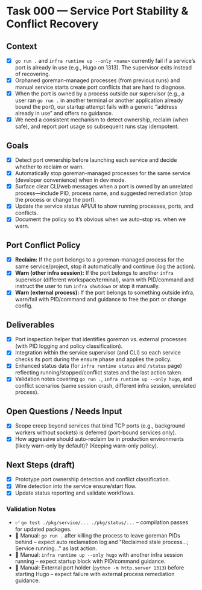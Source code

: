 # Task 000 — Service Port Stability & Conflict Recovery

## Context
- [x] `go run .` and `infra runtime up --only <name>` currently fail if a service’s port is already in use (e.g., Hugo on 1313). The supervisor exits instead of recovering.
- [x] Orphaned goreman-managed processes (from previous runs) and manual service starts create port conflicts that are hard to diagnose.
- [x] When the port is owned by a process outside our supervisor (e.g., a user ran `go run .` in another terminal or another application already bound the port), our startup attempt fails with a generic “address already in use” and offers no guidance.
- [x] We need a consistent mechanism to detect ownership, reclaim (when safe), and report port usage so subsequent runs stay idempotent.

## Goals
- [x] Detect port ownership before launching each service and decide whether to reclaim or warn.
- [x] Automatically stop goreman-managed processes for the same service (developer convenience) when in dev mode.
- [x] Surface clear CLI/web messages when a port is owned by an unrelated process—include PID, process name, and suggested remediation (stop the process or change the port).
- [x] Update the service status API/UI to show running processes, ports, and conflicts.
- [x] Document the policy so it’s obvious when we auto-stop vs. when we warn.

## Port Conflict Policy
- [x] **Reclaim:** If the port belongs to a goreman-managed process for the same service/project, stop it automatically and continue (log the action).
- [x] **Warn (other infra session):** If the port belongs to another `infra` supervisor (different workspace/terminal), warn with PID/command and instruct the user to run `infra shutdown` or stop it manually.
- [x] **Warn (external process):** If the port belongs to something outside infra, warn/fail with PID/command and guidance to free the port or change config.

## Deliverables
- [x] Port inspection helper that identifies goreman vs. external processes (with PID logging and policy classification).
- [x] Integration within the service supervisor (and CLI) so each service checks its port during the ensure phase and applies the policy.
- [x] Enhanced status data (for `infra runtime status` and `/status` page) reflecting running/stopped/conflict states and the last action taken.
- [x] Validation notes covering `go run .`, `infra runtime up --only hugo`, and conflict scenarios (same session crash, different infra session, unrelated process).

## Open Questions / Needs Input
- [x] Scope creep beyond services that bind TCP ports (e.g., background workers without sockets) is deferred (port-bound services only).
- [x] How aggressive should auto-reclaim be in production environments (likely warn-only by default)? (Keeping warn-only policy).

## Next Steps (draft)
- [x] Prototype port ownership detection and conflict classification.
- [x] Wire detection into the service ensure/start flow.
- [x] Update status reporting and validate workflows.

### Validation Notes
- ✅ `go test ./pkg/service/... ./pkg/status/...` – compilation passes for updated packages.
- 🔄 Manual: `go run .` after killing the process to leave goreman PIDs behind – expect auto reclamation log and "Reclaimed stale process…; Service running…" as last action.
- 🔄 Manual: `infra runtime up --only hugo` with another infra session running – expect startup block with PID/command guidance.
- 🔄 Manual: External port holder (`python -m http.server 1313`) before starting Hugo – expect failure with external process remediation guidance.

